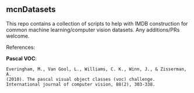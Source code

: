 mcnDatasets
---

This repo contains a collection of scripts to help with IMDB construction 
for common machine learning/computer vision datasets. Any additions/PRs welcome.

References:

**Pascal VOC**: 

```
Everingham, M., Van Gool, L., Williams, C. K., Winn, J., & Zisserman, A. 
(2010). The pascal visual object classes (voc) challenge. 
International journal of computer vision, 88(2), 303-338.
```
